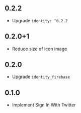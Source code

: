 ## 0.2.2

* Upgrade `identity: ^0.2.2`

## 0.2.0+1

* Reduce size of icon image

## 0.2.0

* Upgrade `identity_firebase`

## 0.1.0

* Implement Sign In With Twitter
